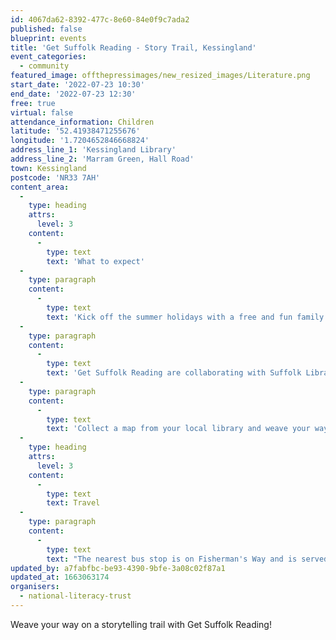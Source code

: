 ```yaml
---
id: 4067da62-8392-477c-8e60-84e0f9c7ada2
published: false
blueprint: events
title: 'Get Suffolk Reading - Story Trail, Kessingland'
event_categories:
  - community
featured_image: offthepressimages/new_resized_images/Literature.png
start_date: '2022-07-23 10:30'
end_date: '2022-07-23 12:30'
free: true
virtual: false
attendance_information: Children
latitude: '52.41938471255676'
longitude: '1.7204652846668824'
address_line_1: 'Kessingland Library'
address_line_2: 'Marram Green, Hall Road'
town: Kessingland
postcode: 'NR33 7AH'
content_area:
  -
    type: heading
    attrs:
      level: 3
    content:
      -
        type: text
        text: 'What to expect'
  -
    type: paragraph
    content:
      -
        type: text
        text: 'Kick off the summer holidays with a free and fun family activity, hosted by Get Suffolk Reading!'
  -
    type: paragraph
    content:
      -
        type: text
        text: 'Get Suffolk Reading are collaborating with Suffolk Libraries and Kessingland Parish Council to kick off the summer holidays with a free family activity.'
  -
    type: paragraph
    content:
      -
        type: text
        text: 'Collect a map from your local library and weave your way round a storytelling trail and listen to some wonderful tales. Finish your journey back at the library, and sign up for the Summer Reading Challenge and collect a free book!'
  -
    type: heading
    attrs:
      level: 3
    content:
      -
        type: text
        text: Travel
  -
    type: paragraph
    content:
      -
        type: text
        text: "The nearest bus stop is on Fisherman's Way and is served by the Coastal 99 Clipper."
updated_by: a7fabfbc-be93-4390-9bfe-3a08c02f87a1
updated_at: 1663063174
organisers:
  - national-literacy-trust
---
```

Weave your way on a storytelling trail with Get Suffolk Reading!